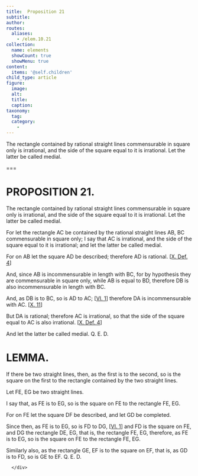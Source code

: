 ```yaml
---
title:  Proposition 21
subtitle: 
author:
routes:
  aliases:
    - /elem.10.21
collection:
  name: elements
  showCount: true
  showMenu: true
content:
  items: '@self.children'
child_type: article
figure:
  image:
  alt:
  title:
  caption:
taxonomy:
  tag:
  category:
    - 
---
```


<p>
       <hi rend="ital">The rectangle contained by rational straight lines commensurable in square only is irrational, and the side of the square equal to it is irrational. Let the latter be called</hi>
       <hi rend="bold">medial.</hi>
      </p>

===

<h1>PROPOSITION 21.</h1>
<p>
       <span class="ital">The rectangle contained by rational straight lines commensurable in square only is irrational, and the side of the square equal to it is irrational. Let the latter be called</span>
       <span class="bold">medial.</span>
      </p>

<p>For let the rectangle <span class="ital">AC</span> be contained by the rational straight lines <span class="ital">AB</span>, <span class="ital">BC</span> commensurable in square only; <pb n="50"/>I say that <span class="ital">AC</span> is irrational, and the side of the square equal to it is irrational; and let the latter be called <span class="bold">medial.</span>
      </p>

<p>For on <span class="ital">AB</span> let the square <span class="ital">AD</span> be described; therefore <span class="ital">AD</span> is rational. [<a href="/elem.10.def.4">X. Def. 4</a>] 
      </p>

<p>And, since <span class="ital">AB</span> is incommensurable in length with <span class="ital">BC</span>, for by hypothesis they are commensurable in square only, while <span class="ital">AB</span> is equal to <span class="ital">BD</span>, therefore <span class="ital">DB</span> is also incommensurable in length with <span class="ital">BC</span>. </p>

<p>And, as <span class="ital">DB</span> is to <span class="ital">BC</span>, so is <span class="ital">AD</span> to <span class="ital">AC</span>; [<a href="/elem.6.1">VI. 1</a>] therefore <span class="ital">DA</span> is incommensurable with <span class="ital">AC</span>. [<a href="/elem.10.11">X. 11</a>] </p>

<p>But <span class="ital">DA</span> is rational; therefore <span class="ital">AC</span> is irrational, so that the side of the square equal to <span class="ital">AC</span> is also irrational. [<a href="/elem.10.def.4">X. Def. 4</a>] </p>

<p>And let the latter be called <span class="bold">medial.</span> Q. E. D.</p>
<div id="elem.10.21.l.1" class="lemma">
       <h1>LEMMA.</h1>
       
<p>If there be two straight lines, then, as the first is to the second, so is the square on the first to the rectangle contained by the two straight lines. </p>

       
<p>Let <span class="ital">FE</span>, <span class="ital">EG</span> be two straight lines. 
       </p>

       
<p>I say that, as <span class="ital">FE</span> is to <span class="ital">EG</span>, so is the square on <span class="ital">FE</span> to the rectangle <span class="ital">FE</span>, <span class="ital">EG</span>. <pb n="51"/></p>

       
<p>For on <span class="ital">FE</span> let the square <span class="ital">DF</span> be described, and let <span class="ital">GD</span> be completed. </p>

       
<p>Since then, as <span class="ital">FE</span> is to <span class="ital">EG</span>, so is <span class="ital">FD</span> to <span class="ital">DG</span>, [<a href="/elem.6.1">VI. 1</a>] and <span class="ital">FD</span> is the square on <span class="ital">FE</span>, and <span class="ital">DG</span> the rectangle <span class="ital">DE</span>, <span class="ital">EG</span>, that is, the rectangle <span class="ital">FE</span>, <span class="ital">EG</span>, therefore, as <span class="ital">FE</span> is to <span class="ital">EG</span>, so is the square on <span class="ital">FE</span> to the rectangle <span class="ital">FE</span>, <span class="ital">EG</span>. </p>

       
<p>Similarly also, as the rectangle <span class="ital">GE</span>, <span class="ital">EF</span> is to the square on <span class="ital">EF</span>, that is, as <span class="ital">GD</span> is to <span class="ital">FD</span>, so is <span class="ital">GE</span> to <span class="ital">EF</span>. Q. E. D.</p>

      </div>
